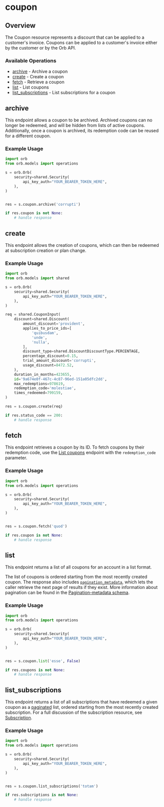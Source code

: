 # coupon

## Overview

The Coupon resource represents a discount that can be applied to a customer's invoice. Coupons can be applied to a customer's invoice either by the customer or by the Orb API.

### Available Operations

* [archive](#archive) - Archive a coupon
* [create](#create) - Create a coupon
* [fetch](#fetch) - Retrieve a coupon
* [list](#list) - List coupons
* [list_subscriptions](#list_subscriptions) - List subscriptions for a coupon

## archive

This endpoint allows a coupon to be archived. Archived coupons can no longer be redeemed, and will be hidden from lists of active coupons. Additionally, once a coupon is archived, its redemption code can be reused for a different coupon.

### Example Usage

```python
import orb
from orb.models import operations

s = orb.Orb(
    security=shared.Security(
        api_key_auth="YOUR_BEARER_TOKEN_HERE",
    ),
)


res = s.coupon.archive('corrupti')

if res.coupon is not None:
    # handle response
```

## create

This endpoint allows the creation of coupons, which can then be redeemed at subscription creation or plan change.

### Example Usage

```python
import orb
from orb.models import shared

s = orb.Orb(
    security=shared.Security(
        api_key_auth="YOUR_BEARER_TOKEN_HERE",
    ),
)

req = shared.CouponInput(
    discount=shared.Discount(
        amount_discount='provident',
        applies_to_price_ids=[
            'quibusdam',
            'unde',
            'nulla',
        ],
        discount_type=shared.DiscountDiscountType.PERCENTAGE,
        percentage_discount=0.15,
        trial_amount_discount='corrupti',
        usage_discount=8472.52,
    ),
    duration_in_months=423655,
    id='9a674e0f-467c-4c87-96ed-151a05dfc2dd',
    max_redemptions=978619,
    redemption_code='molestiae',
    times_redeemed=799159,
)

res = s.coupon.create(req)

if res.status_code == 200:
    # handle response
```

## fetch

This endpoint retrieves a coupon by its ID. To fetch coupons by their redemption code, use the [List coupons](list-coupons) endpoint with the `redemption_code` parameter.

### Example Usage

```python
import orb
from orb.models import operations

s = orb.Orb(
    security=shared.Security(
        api_key_auth="YOUR_BEARER_TOKEN_HERE",
    ),
)


res = s.coupon.fetch('quod')

if res.coupon is not None:
    # handle response
```

## list

This endpoint returns a list of all coupons for an account in a list format. 

The list of coupons is ordered starting from the most recently created coupon. The response also includes [`pagination_metadata`](../api/pagination), which lets the caller retrieve the next page of results if they exist. More information about pagination can be found in the [Pagination-metadata schema](pagination).

### Example Usage

```python
import orb
from orb.models import operations

s = orb.Orb(
    security=shared.Security(
        api_key_auth="YOUR_BEARER_TOKEN_HERE",
    ),
)


res = s.coupon.list('esse', False)

if res.coupons is not None:
    # handle response
```

## list_subscriptions

This endpoint returns a list of all subscriptions that have redeemed a given coupon as a [paginated](../api/pagination) list, ordered starting from the most recently created subscription. For a full discussion of the subscription resource, see [Subscription](../guides/concepts#subscription).

### Example Usage

```python
import orb
from orb.models import operations

s = orb.Orb(
    security=shared.Security(
        api_key_auth="YOUR_BEARER_TOKEN_HERE",
    ),
)


res = s.coupon.list_subscriptions('totam')

if res.subscriptions is not None:
    # handle response
```
